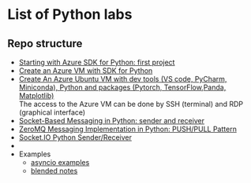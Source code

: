 # List of Python labs
## Repo structure
- [Starting with Azure SDK for Python: first project](https://github.com/fabferri/python-labs/tree/main/az-sdk-1st-python-lab)
- [Create an Azure VM with SDK for Python](https://github.com/fabferri/python-labs/tree/main/az-sdk-create-az-vm)
- [Create An Azure Ubuntu VM with dev tools (VS code, PyCharm, Miniconda), Python and packages (Pytorch, TensorFlow,Panda, Matplotlib)](https://github.com/fabferri/python-labs/tree/main/az-vm-dev-tools-python-packages) <br>
  The access to the Azure VM can be done by SSH (terminal) and RDP (graphical interface)
- [Socket-Based Messaging in Python: sender and receiver](https://github.com/fabferri/python-labs/tree/main/socket-receiver-sender-1)
- [ZeroMQ Messaging Implementation in Python: PUSH/PULL Pattern](https://github.com/fabferri/python-labs/tree/main/socket-sender-receiver-zeromq)
- [Socket.IO Python Sender/Receiver](https://github.com/fabferri/python-labs/tree/main/socket.io-sender-receiver)
- 
- Examples
   - [asyncio examples](https://github.com/fabferri/python-labs/tree/main/examples/asyncio)
   - [blended notes](https://github.com/fabferri/python-labs/tree/main/examples/blended-notes)
